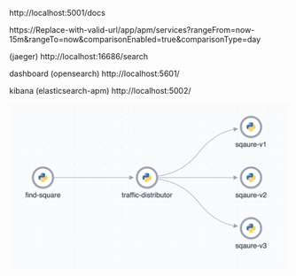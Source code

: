 http://localhost:5001/docs

https://Replace-with-valid-url/app/apm/services?rangeFrom=now-15m&rangeTo=now&comparisonEnabled=true&comparisonType=day

(jaeger) http://localhost:16686/search

dashboard (opensearch) http://localhost:5601/

kibana (elasticsearch-apm) http://localhost:5002/

![ServiceMap](./servicemap.png)